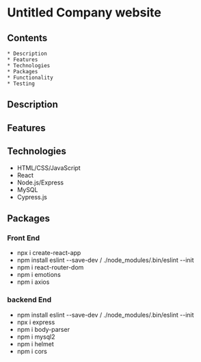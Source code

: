 # Untitled Company website 

## Contents
    * Description
    * Features
    * Technologies
    * Packages
    * Functionality
    * Testing

## Description

## Features

## Technologies
* HTML/CSS/JavaScript
* React
* Node.js/Express
* MySQL
* Cypress.js

## Packages
### Front End
* npx i create-react-app
* npm install eslint --save-dev / ./node_modules/.bin/eslint --init
* npm i react-router-dom
* npm i emotions
* npm i axios

### backend End
* npm install eslint --save-dev / ./node_modules/.bin/eslint --init
* npx i express
* npm i body-parser
* npm i mysql2
* npm i helmet
* npm i cors